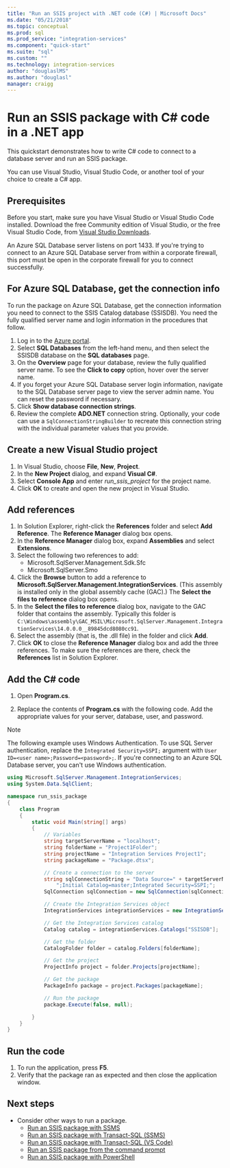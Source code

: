 ```yaml
---
title: "Run an SSIS project with .NET code (C#) | Microsoft Docs"
ms.date: "05/21/2018"
ms.topic: conceptual
ms.prod: sql
ms.prod_service: "integration-services"
ms.component: "quick-start"
ms.suite: "sql"
ms.custom: ""
ms.technology: integration-services
author: "douglaslMS"
ms.author: "douglasl"
manager: craigg
---
```

# Run an SSIS package with C# code in a .NET app
This quickstart demonstrates how to write C# code to connect to a database server and run an SSIS package.

You can use Visual Studio, Visual Studio Code, or another tool of your choice to create a C# app.

## Prerequisites

Before you start, make sure you have Visual Studio or Visual Studio Code installed. Download the free Community edition of Visual Studio, or the free Visual Studio Code, from [Visual Studio Downloads](https://www.visualstudio.com/downloads/).

An Azure SQL Database server listens on port 1433. If you're trying to connect to an Azure SQL Database server from within a corporate firewall, this port must be open in the corporate firewall for you to connect successfully.

## For Azure SQL Database, get the connection info

To run the package on Azure SQL Database, get the connection information you need to connect to the SSIS Catalog database (SSISDB). You need the fully qualified server name and login information in the procedures that follow.

1. Log in to the [Azure portal](https://portal.azure.com/).
2. Select **SQL Databases** from the left-hand menu, and then select the SSISDB database on the **SQL databases** page. 
3. On the **Overview** page for your database, review the fully qualified server name. To see the **Click to copy** option, hover over the server name. 
4. If you forget your Azure SQL Database server login information, navigate to the SQL Database server page to view the server admin name. You can reset the password if necessary.
5. Click **Show database connection strings**.
6. Review the complete **ADO.NET** connection string. Optionally, your code can use a `SqlConnectionStringBuilder` to recreate this connection string with the individual parameter values that you provide.

## Create a new Visual Studio project

1. In Visual Studio, choose **File**, **New**, **Project**. 
2. In the **New Project** dialog, and expand **Visual C#**.
3. Select **Console App** and enter *run_ssis_project* for the project name.
4. Click **OK** to create and open the new project in Visual Studio.

## Add references
1. In Solution Explorer, right-click the **References** folder and select **Add Reference**. The **Reference Manager** dialog box opens.
2. In the **Reference Manager** dialog box, expand **Assemblies** and select **Extensions**.
3. Select the following two references to add:
    -   Microsoft.SqlServer.Management.Sdk.Sfc
    -   Microsoft.SqlServer.Smo
4. Click the **Browse** button to add a reference to **Microsoft.SqlServer.Management.IntegrationServices**. (This assembly is installed only in the global assembly cache (GAC).) The **Select the files to reference** dialog box opens.
5. In the **Select the files to reference** dialog box, navigate to the GAC folder that contains the assembly. Typically this folder is `C:\Windows\assembly\GAC_MSIL\Microsoft.SqlServer.Management.IntegrationServices\14.0.0.0__89845dcd8080cc91`.
6. Select the assembly (that is, the .dll file) in the folder and click **Add**.
7. Click **OK** to close the **Reference Manager** dialog box and add the three references. To make sure the references are there, check the **References** list in Solution Explorer.

## Add the C# code 
1. Open **Program.cs**.

2. Replace the contents of **Program.cs** with the following code. Add the appropriate values for your server, database, user, and password.

> [!NOTE]
> The following example uses Windows Authentication. To use SQL Server authentication, replace the `Integrated Security=SSPI;` argument with `User ID=<user name>;Password=<password>;`. If you're connecting to an Azure SQL Database server, you can't use Windows authentication.


```csharp
using Microsoft.SqlServer.Management.IntegrationServices;
using System.Data.SqlClient;

namespace run_ssis_package
{
    class Program
    {
        static void Main(string[] args)
        {
            // Variables
            string targetServerName = "localhost";
            string folderName = "Project1Folder";
            string projectName = "Integration Services Project1";
            string packageName = "Package.dtsx";

            // Create a connection to the server
            string sqlConnectionString = "Data Source=" + targetServerName +
                ";Initial Catalog=master;Integrated Security=SSPI;";
            SqlConnection sqlConnection = new SqlConnection(sqlConnectionString);

            // Create the Integration Services object
            IntegrationServices integrationServices = new IntegrationServices(sqlConnection);

            // Get the Integration Services catalog
            Catalog catalog = integrationServices.Catalogs["SSISDB"];

            // Get the folder
            CatalogFolder folder = catalog.Folders[folderName];

            // Get the project
            ProjectInfo project = folder.Projects[projectName];

            // Get the package
            PackageInfo package = project.Packages[packageName];

            // Run the package
            package.Execute(false, null);

        }
    }
}
```

## Run the code

1. To run the application, press **F5**.
2. Verify that the package ran as expected and then close the application window.

## Next steps
- Consider other ways to run a package.
    - [Run an SSIS package with SSMS](./ssis-quickstart-run-ssms.md)
    - [Run an SSIS package with Transact-SQL (SSMS)](./ssis-quickstart-run-tsql-ssms.md)
    - [Run an SSIS package with Transact-SQL (VS Code)](ssis-quickstart-run-tsql-vscode.md)
    - [Run an SSIS package from the command prompt](./ssis-quickstart-run-cmdline.md)
    - [Run an SSIS package with PowerShell](ssis-quickstart-run-powershell.md)
